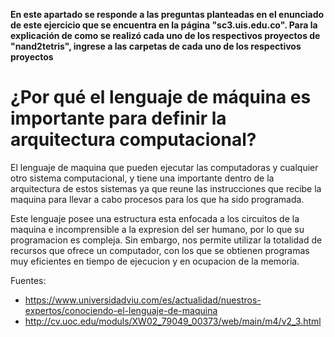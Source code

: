 **En este apartado se responde a las preguntas planteadas en el enunciado de este ejercicio que se encuentra en la página "sc3.uis.edu.co". 
Para la explicación de como se realizó cada uno de los respectivos proyectos de "nand2tetris", ingrese a las carpetas de cada uno de los respectivos proyectos**

# ¿Por qué el lenguaje de máquina es importante para definir la arquitectura computacional?

El lenguaje de maquina que pueden ejecutar las computadoras y cualquier otro sistema computacional, y tiene una importante dentro de la arquitectura de estos
sistemas ya que reune las instrucciones que recibe la maquina para llevar a cabo procesos para los que ha sido programada.

Este lenguaje posee una estructura esta enfocada a los circuitos de la maquina e incomprensible a la expresion del ser humano, por lo que su programacion es compleja.
Sin embargo, nos permite utilizar la totalidad de recursos que ofrece un computador, con los que se obtienen programas muy eficientes en tiempo de ejecucion y en
ocupacion de la memoria.

Fuentes:

- https://www.universidadviu.com/es/actualidad/nuestros-expertos/conociendo-el-lenguaje-de-maquina
- http://cv.uoc.edu/moduls/XW02_79049_00373/web/main/m4/v2_3.html
